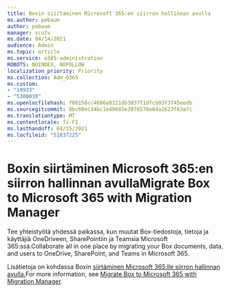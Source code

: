 ```yaml
---
title: Boxin siirtäminen Microsoft 365:en siirron hallinnan avulla
ms.author: pebaum
author: pebaum
manager: scotv
ms.date: 04/14/2021
audience: Admin
ms.topic: article
ms.service: o365-administration
ROBOTS: NOINDEX, NOFOLLOW
localization_priority: Priority
ms.collection: Adm_O365
ms.custom:
- "10933"
- "5300030"
ms.openlocfilehash: f60158cc4606a0121db3037f1dfcb03f3745eedb
ms.sourcegitcommit: 8bc60ec34bc1e40685e3976576e04a2623f63a7c
ms.translationtype: MT
ms.contentlocale: fi-FI
ms.lasthandoff: 04/15/2021
ms.locfileid: "51837225"
---
```

# <a name="migrate-box-to-microsoft-365-with-migration-manager"></a><span data-ttu-id="a08ef-102">Boxin siirtäminen Microsoft 365:en siirron hallinnan avulla</span><span class="sxs-lookup"><span data-stu-id="a08ef-102">Migrate Box to Microsoft 365 with Migration Manager</span></span>

<span data-ttu-id="a08ef-103">Tee yhteistyötä yhdessä paikassa, kun muutat Box-tiedostoja, tietoja ja käyttäjiä OneDriveen, SharePointiin ja Teamsia Microsoft 365:ssä.</span><span class="sxs-lookup"><span data-stu-id="a08ef-103">Collaborate all in one place by migrating your Box documents, data, and users to OneDrive, SharePoint, and Teams in Microsoft 365.</span></span>

<span data-ttu-id="a08ef-104">Lisätietoja on kohdassa Boxin [siirtäminen Microsoft 365:lle siirron hallinnan avulla.](https://docs.microsoft.com/sharepointmigration/mm-box-overview)</span><span class="sxs-lookup"><span data-stu-id="a08ef-104">For more information, see [Migrate Box to Microsoft 365 with Migration Manager](https://docs.microsoft.com/sharepointmigration/mm-box-overview).</span></span>